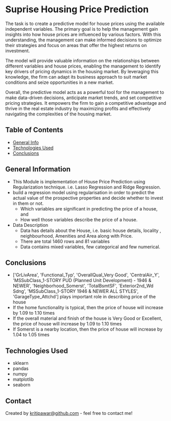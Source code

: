 # Suprise Housing Price Prediction

The task is to create a predictive model for house prices using the available independent variables. The primary goal is to help the management gain insights into how house prices are influenced by various factors. With this understanding, the management can make informed decisions to optimize their strategies and focus on areas that offer the highest returns on investment.

The model will provide valuable information on the relationships between different variables and house prices, enabling the management to identify key drivers of pricing dynamics in the housing market. By leveraging this knowledge, the firm can adapt its business approach to suit market conditions and seize opportunities in a new market.

Overall, the predictive model acts as a powerful tool for the management to make data-driven decisions, anticipate market trends, and set competitive pricing strategies. It empowers the firm to gain a competitive advantage and thrive in the real estate industry by maximizing profits and effectively navigating the complexities of the housing market.


## Table of Contents
* [General Info](#general-information)
* [Technologies Used](#technologies-used)
* [Conclusions](#conclusions)

<!-- You can include any other section that is pertinent to your problem -->

## General Information
- This Module is implementation of House Price Prediction using Regularization technique. i.e. Lasso Regression and Ridge Regression.
- build a regression model using regularisation in order to predict the actual value of the prospective properties and decide whether to invest in them or not.
    - Which variables are significant in predicting the price of a house, and
    - How well those variables describe the price of a house.
- Data Description
  - Data has details about the House, i.e. basic house details, locality , neighbourhood, Amenities and Area along with Price.
  - There are total 1460 rows and 81 variables
  - Data contains mixed variables, few categorical and few numerical.


## Conclusions
- ['GrLivArea',
 'Functional_Typ',
 'OverallQual_Very Good',
 'CentralAir_Y',
 'MSSubClass_1-STORY PUD (Planned Unit Development) - 1946 & NEWER',
 'Neighborhood_Somerst',
 'TotalBsmtSF',
 'Exterior2nd_Wd Sdng',
 'MSSubClass_1-STORY 1946 & NEWER ALL STYLES',
 'GarageType_Attchd'] plays important role in describing price of the house
- If the home functionality is typical, then the price of house will increase by 1.09 to 1.10 times
- If the overall material and finish of the house is Very Good or Excellent, the price of house will increase by 1.09 to 1.10 times
- If Somerst is a nearby location, then the price of house will increase by 1.04 to 1.05 times




## Technologies Used
- sklearn
- pandas
- numpy
- matplotlib
- seaborn


## Contact
Created by kritipawar@github.com - feel free to contact me!
